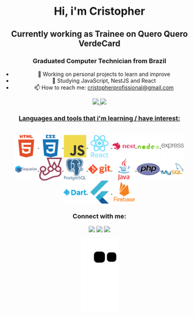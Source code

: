 <header>
  <h1 align="center"> Hi, i'm Cristopher </h1>
  <h2 align="center"> Currently working as Trainee on Quero Quero VerdeCard </h2>
  <h3 align="center"> Graduated Computer Technician from Brazil </h3>
  
- 🔭 Working on personal projects to learn and improve
- 🌱 Studying JavaScript, NestJS and React
- 📫 How to reach me: cristopherprofissional@gmail.com
  
<div align="center">
  <a href="https://github.com/Hymdell">
  <img height="180em" src="https://github-readme-stats-hymdell.vercel.app/api?username=Hymdell&show_icons=true&theme=highcontrast&include_all_commits=true&count_private=true"/>
  <img height="180em" src="https://github-readme-stats-hymdell.vercel.app/api/top-langs/?username=Hymdell&layout=compact&langs_count=7&theme=highcontrast"/>
</div>
  
<h3> Languages and tools that i'm learning / have interest: </h3>
  
<div style="display: inline_block"><br>
  <a href="https://developer.mozilla.org/en-US/docs/Web/HTML">
    <img align="center" alt="Cris-HTML" height="60" width="60" src="https://github.com/devicons/devicon/blob/master/icons/html5/html5-plain-wordmark.svg">
  </a>
  <a href="https://developer.mozilla.org/en-US/docs/Web/CSS">
    <img align="center" alt="Cris-CSS" height="60" width="60" src="https://github.com/devicons/devicon/blob/master/icons/css3/css3-plain-wordmark.svg">
  </a>
  <a href="https://developer.mozilla.org/en-US/docs/Web/JavaScript">
    <img align="center" alt="Cris-Js" height="60" width="60" src="https://github.com/devicons/devicon/blob/master/icons/javascript/javascript-original.svg">
  </a>
  <a href="https://reactjs.org/"> 
    <img align="center" alt="Cris-React" height="60" width="60" src="https://github.com/devicons/devicon/blob/master/icons/react/react-original-wordmark.svg">
  </a>
  <a href="https://docs.nestjs.com"> 
    <img align="center" alt="Cris-Nest" height="60" width="60" src="https://github.com/devicons/devicon/blob/master/icons/nestjs/nestjs-plain-wordmark.svg">
  </a>
  <a href="https://nodejs.org/en/docs/"> 
    <img align="center" alt="Cris-NodeJS" height="60" width="60" src="https://github.com/devicons/devicon/blob/master/icons/nodejs/nodejs-plain-wordmark.svg">
  </a>
  <a href="https://expressjs.com/pt-br/"> 
    <img align="center" alt="Cris-Express" height="60" width="60" src="https://github.com/devicons/devicon/blob/master/icons/express/express-original-wordmark.svg">
  </a>
  <a href="https://sequelize.org"> 
    <img align="center" alt="Cris-Sequelize" height="60" width="60" src="https://github.com/devicons/devicon/blob/master/icons/sequelize/sequelize-original-wordmark.svg">
  </a>
  <a href="https://jestjs.io/pt-BR/docs/getting-started"> 
    <img align="center" alt="Cris-Jest" height="60" width="60" src="https://github.com/devicons/devicon/blob/master/icons/jest/jest-plain.svg">
  </a>
  <a href="https://www.postgresql.org/docs/"> 
    <img align="center" alt="Cris-Postgre" height="60" width="60" src="https://github.com/devicons/devicon/blob/master/icons/postgresql/postgresql-plain-wordmark.svg">
  </a>
  <a href="https://git-scm.com/"> 
    <img align="center" alt="Cris-GIT" height="60" width="60" src="https://github.com/devicons/devicon/blob/master/icons/git/git-plain-wordmark.svg">
  </a>
  <a href="https://www.oracle.com/java/technologies/javase-documentation.html"> 
    <img align="center" alt="Cris-JAVA" height="60" width="60" src="https://github.com/devicons/devicon/blob/master/icons/java/java-original-wordmark.svg">
  </a>
  <a href="https://www.php.net/docs.php">
    <img align="center" alt="Cris-PHP" height="60" width="60" src="https://github.com/devicons/devicon/blob/master/icons/php/php-original.svg">
  </a>
  <a href="https://dev.mysql.com/doc/"> 
    <img align="center" alt="Cris-MySQL" height="60" width="60" src="https://github.com/devicons/devicon/blob/master/icons/mysql/mysql-original-wordmark.svg">
  </a>
  <a href="https://dart.dev"> 
    <img align="center" alt="Cris-Dart" height="60" width="60" src="https://github.com/devicons/devicon/blob/master/icons/dart/dart-plain-wordmark.svg">
  </a>
  <a href="https://flutter.dev"> 
    <img align="center" alt="Cris-Flutter" height="60" width="60" src="https://github.com/devicons/devicon/blob/master/icons/flutter/flutter-original.svg">
  </a>
  <a href="https://firebase.google.com/"> 
    <img align="center" alt="Cris-Firebase" height="60" width="60" src="https://github.com/devicons/devicon/blob/master/icons/firebase/firebase-plain-wordmark.svg">
  </a>
</div>

<h3> Connect with me: </h3>
  
<div>
  <a href="https://www.instagram.com/hymdell/" target="_blank"><img src="https://img.shields.io/badge/-Instagram-%23E4405F?style=for-the-badge&logo=instagram&logoColor=white" target="_blank"></a>
  <a href = "mailto:cristopherprofissional@gmail.com"><img src="https://img.shields.io/badge/Gmail-D14836?style=for-the-badge&logo=gmail&logoColor=white" target="_blank"></a>
  <a href="https://www.linkedin.com/in/cristopher-machado-piussi-094755237/" target="_blank"><img src="https://img.shields.io/badge/-LinkedIn-%230077B5?style=for-the-badge&logo=linkedin&logoColor=white" target="_blank"></a> 
 
 ![Snake animation](https://github.com/Hymdell/Hymdell/blob/output/github-contribution-grid-snake.svg)
</div>
